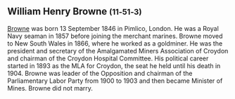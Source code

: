 
## William Henry Browne <small>(11‑51‑3)</small>  

[Browne](https://adb.anu.edu.au/biography/browne-william-henry-5395) was born 13 September 1846 in Pimlico, London. He was a Royal Navy seaman in 1857 before joining the merchant marines. Browne moved to New South Wales in 1866, where he worked as a goldminer. He was the president and secretary of the Amalgamated Miners Association of Croydon and chairman of the Croydon Hospital Committee. His political career started in 1893 as the MLA for Croydon, the seat he held until his death in 1904. Browne was leader of the Opposition and chairman of the Parliamentary Labor Party from 1900 to 1903 and then became Minister of Mines. Browne did not marry.

<!--
https://trove.nla.gov.au/newspaper/article/70817027?searchTerm=%22Toowong%20Cemetery%22%20trustee
-->